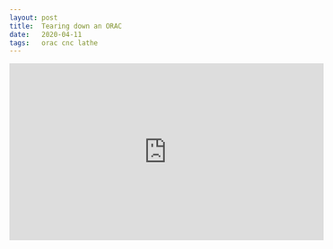 ```yaml
---
layout: post
title:  Tearing down an ORAC
date:   2020-04-11
tags:   orac cnc lathe
---
```

<iframe width="560" height="315" src="https://www.youtube.com/embed/vtZE0dCFwzg" frameborder="0" allow="accelerometer; autoplay; encrypted-media; gyroscope; picture-in-picture" allowfullscreen></iframe>
